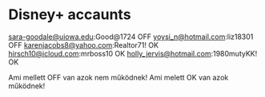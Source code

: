 # Disney+ accaunts

sara-goodale@uiowa.edu:Good@1724 OFF
yoysi_n@hotmail.com:liz18301 OFF
karenjacobs8@yahoo.com:Realtor71! OK
hirsch10@icloud.com:mrboss10 OK
holly_jervis@hotmail.com:1980mutyKK! OK

Ami mellett OFF van azok nem működnek!
Ami melett OK van azok működnek!
